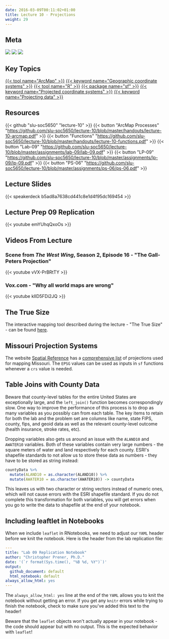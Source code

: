 ```yaml
---
date: 2016-03-09T00:11:02+01:00
title: Lecture 10 - Projections
weight: 29
---
```


## Meta
![](https://img.shields.io/badge/semester-spring%202018-orange.svg) 
![](https://img.shields.io/badge/release-updated-brightgreen.svg) 
[![](https://img.shields.io/badge/last%20update-2018--03--28-brightgreen.svg)](https://github.com/slu-soc5650/lecture-09/blob/master/NEWS_SITE.md)

## Key Topics
[{{< tool name="ArcMap" >}}](/topic-index/#a-d)
[{{< keyword name="Geographic coordinate systems" >}}](/topic-index/#e-h)
[{{< tool name="R" >}}](/topic-index/#q-t)
[{{< package name="sf" >}}](/topic-index/#q-t)
[{{< keyword name="Projected coordinate systems" >}}](/topic-index/#m-p)
[{{< keyword name="Projecting data" >}}](/topic-index/#m-p)

## Resources

{{< github "slu-soc5650" "lecture-10" >}}
{{< button "ArcMap Processes" "https://github.com/slu-soc5650/lecture-10/blob/master/handouts/lecture-10-arcmap.pdf" >}}
{{< button "Functions" "https://github.com/slu-soc5650/lecture-10/blob/master/handouts/lecture-10-functions.pdf" >}}
{{< button "Lab-09" "https://github.com/slu-soc5650/lecture-10/blob/master/assignments/lab-09/lab-09.pdf" >}}
{{< button "LP-09" "https://github.com/slu-soc5650/lecture-10/blob/master/assignments/lp-09/lp-09.pdf" >}}
{{< button "PS-06" "https://github.com/slu-soc5650/lecture-10/blob/master/assignments/ps-06/ps-06.pdf" >}}

## Lecture Slides
<p> </p>
{{< speakerdeck b5ad8a7638cd441c8e1d4f95dc169454 >}}

## Lecture Prep 09 Replication
<p> </p>
{{< youtube emYUhqQxoOs >}}

## Videos From Lecture
### Scene from *The West Wing*, Season 2, Episode 16 - "The Gall-Peters Projection"
<p> </p>
{{< youtube vVX-PrBRtTY >}}

### Vox.com - "Why all world maps are wrong"
<p> </p>
{{< youtube kIID5FDi2JQ >}}

## The True Size
The interactive mapping tool described during the lecture - "The True Size" - can be found [here](https://thetruesize.com).

## Missouri Projection Systems
The website [Spatial Reference](http://www.spatialreference.org/) has a [comprehensive list](http://www.spatialreference.org/ref/?search=Missouri) of projections used for mapping Missouri. The `EPSG` values can be used as inputs in `sf` functions whenever a `crs` value is needed.

## Table Joins with County Data
Beware that county-level tables for the entire United States are exceptionally large, and the `left_join()` function becomes correspondingly slow. One way to improve the performance of this process is to drop as many variables as you possibly can from each table. The key items to retain for both the lab and the problem set are columns like name, state FIPS, county, fips, and geoid data as well as the relevant county-level outcome (health insurance, stroke rates, etc).

Dropping variables also gets us around an issue with the `ALAND10` and `AWATER10` variables. Both of these variables contain very large numbers - the square meters of water and land respectively for each county. ESRI's shapefile standards to not allow us to store these data as numbers - they have to be stored as string instead:

```r
countyData %>%
  mutate(ALAND10 = as.character(ALAND10)) %>%
  mutate(AWATER10 = as.character(AWATER10)) -> countyData
```

This leaves us with two character or string vectors instead of numeric ones, which will not cause errors with the ESRI shapefile standard. If you do not complete this transformation for both variables, you will get errors when you go to write the data to shapefile at the end of your notebook.

## Including leaftlet in Notebooks
When we include `leaflet` in RNotebooks, we need to adjust our `YAML` header before we knit the notebook. Here is the header from the lab replication file:

```YAML
---
title: "Lab 09 Replication Notebook"
author: "Christopher Prener, Ph.D."
date: '(`r format(Sys.time(), "%B %d, %Y")`)'
output: 
  github_document: default
  html_notebook: default 
always_allow_html: yes
---
```

The `always_allow_html: yes` line at the end of the `YAML` allows you to knit the notebook without getting an error. If you get any `knitr` errors while trying to finish the notebook, check to make sure you've added this text to the header!

Beware that the `leaflet` objects won't actually appear in your notebook - the code should appear but with no output. This is the expected behavior with `leaflet`!


